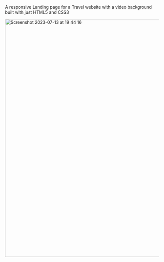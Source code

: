 A responsive Landing page for a Travel website with a video background built with just HTML5 and CSS3

<img width="780" alt="Screenshot 2023-07-13 at 19 44 16" src="https://github.com/ChrisRoland/Tranding_Page_Vid_BG/assets/90664329/64910f92-5eb0-4c8d-a4d7-fb84319e28c0">

